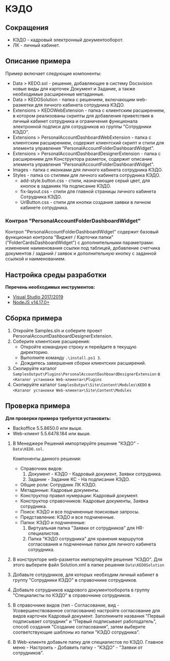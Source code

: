 # КЭДО

## Сокращения

* КЭДО - кадровый электронный документооборот.
* ЛК - личный кабинет.

## Описание примера

Пример включает следующие компоненты: 
- Data > KEDO.sol - решение, добавляющее в систему Docsvision новые виды для карточек Документ и Задание, а также необходимые расширенные метаданные.
- Data > KEDOSolution - папка с решением, включающим web-разметки для личного кабинета сотрудника КЭДО.
- Extensions > KEDOWebExtension - папка с клиентским расширением, в котором реализованы скрипты для добавления приветствия в личный кабинет сотрудника и ограничения функционала электронной подписи для сотрудников из группы "Сотрудники КЭДО".
- Extensions > PersonalAccountDashboardWebExtension - папка с клиентским расширением, содержит клиентский скрипт и стили для элемента управления "PersonalAccountFolderDashboardWidget".
- Extensions > PersonalAccountDashboardDesignerExtension - папка с расширением для Конструктора разметок, содержит описание элемента управления "PersonalAccountFolderDashboardWidget".
- Images - папка с иконками для личного кабинета сотрудника КЭДО.
- Styles - папка со стилями для личного кабинета сотрудника КЭДО.
  - add-style.button.css - стили, назначающие серый цвет, для кнопок в заданиях На подписание КЭДО.
  - fix-layout.css - стили для главной страницы личного кабинета Сотрудника КЭДО.
  - UrlButton.css - стили для кнопки создания заявки в личном кабинете сотрудника.

### Контрол "PersonalAccountFolderDashboardWidget"
Контрол "PersonalAccountFolderDashboardWidget" содержит базовый функционал контрола "Виджет / Карточки папки" ("FolderCardsDashboardWidget") с дополнительными параметрами: изменение наименования ссылки под таблицей, добавление счетчика документов / заданий / заявок и дополнительную кнопку с заданной ссылкой и наименованием.

## Настройка среды разработки

**Перечень необходимых инструментов:** 
* [Visual Studio 2017/2019](https://www.visualstudio.com)
* [NodeJS v14.17.0+](https://nodejs.org/en/)

## Сборка примера
1. Откройте Samples.sln и соберите проект PersonalAccountDashboardDesignerExtension.
2. Соберите клиентские расширения:
   - Откройте командную строку и перейдите в текущую директорию.
   - Выполните команду `.\install.ps1 3`.
   - Дождитесь завершения сборки клиентских расширений. 
3. Скопируйте каталог `SamplesOutput\Plugins\PersonalAccountDashboardDesignerExtension` в `<Каталог установки Web-клиента>\Plugins`
4. Скопируйте каталог `SamplesOutput\Site\Content\Modules\KEDO` в `<Каталог установки Web-клиента>\Site\Content\Modules`

## Проверка примера

**Для проверки примера требуется установить:**
*  Backoffice 5.5.8650.0 или выше.
*  Web-клиент 5.5.6478.184 или выше.

1. В Менеджере Решений импортируйте решение "КЭДО" - `Data\KEDO.sol`.

    Компоненты данного решения:
    - Справочник видов: 
		1. Документ - КЭДО - Кадровый документ, Заявки сотрудника.
		2. Задание - Задание КС - На подписание КЭДО.
    - Общие роли: Сотрудник ЛК КЭДО.
    - Метаданные: Кадровые документы.
    - Конструктор правил нумерации: Кадровый документ.
    - Конструктор справочников: Кадровые документы, Заявка сотрудника.
    - Поиск: КЭДО и все подчиненные поисковые запросы.
    - Представление: КЭДО и все подчиненные.
    - Папки: КЭДО и подчиненные:
        1. Виртуальная папка "Заявки от сотрудников" для HR-специалистов.
        2. Папка "КЭДО сотрудника" для хранения маршрутов согласования и подчиненные папки для личного кабинета сотрудника.

2. В конструкторе web-разметок импортируйте решение "КЭДО". Для этого выберите файл Solution.xml в папке решения `Data\KEDOSolution`
 
3. Добавьте сотрудников, для которых необходим личный кабинет в группу "Сотрудники КЭДО" в справочнике сотрудников.

4. Добавьте сотрудников кадрового документооборота в группу "Cпециалисты по КЭДО" в справочнике сотрудников.

5. В справочнике видов (тип - Согласование, вид - Усовершенствованное согласование) настройте согласование для видов карточек Кадровый документ. Заполнините названия "Первый подписывает сотрудник" и "Первый подписывает работодатель", способ создания "Создание согласования", затем выберите соответствующие шаблоны из папки "КЭДО сотрудника".

6. В Web-клиенте добавьте папку для специалистов по КЭДО. Главное меню - Настроить - Добавить папку - "КЭДО" - "Заявки от сотрудников".
